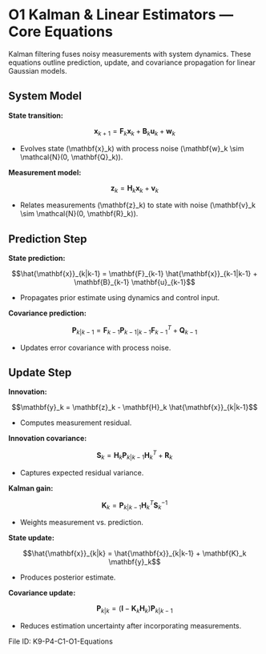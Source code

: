# O1 Kalman & Linear Estimators — Core Equations

Kalman filtering fuses noisy measurements with system dynamics. These equations outline prediction, update, and covariance propagation for linear Gaussian models.

## System Model
**State transition:**

$$\mathbf{x}_{k+1} = \mathbf{F}_k \mathbf{x}_k + \mathbf{B}_k \mathbf{u}_k + \mathbf{w}_k$$

- Evolves state \(\mathbf{x}_k\) with process noise \(\mathbf{w}_k \sim \mathcal{N}(0, \mathbf{Q}_k)\).

**Measurement model:**

$$\mathbf{z}_k = \mathbf{H}_k \mathbf{x}_k + \mathbf{v}_k$$

- Relates measurements \(\mathbf{z}_k\) to state with noise \(\mathbf{v}_k \sim \mathcal{N}(0, \mathbf{R}_k)\).

## Prediction Step
**State prediction:**

$$\hat{\mathbf{x}}_{k|k-1} = \mathbf{F}_{k-1} \hat{\mathbf{x}}_{k-1|k-1} + \mathbf{B}_{k-1} \mathbf{u}_{k-1}$$

- Propagates prior estimate using dynamics and control input.

**Covariance prediction:**

$$\mathbf{P}_{k|k-1} = \mathbf{F}_{k-1} \mathbf{P}_{k-1|k-1} \mathbf{F}_{k-1}^T + \mathbf{Q}_{k-1}$$

- Updates error covariance with process noise.

## Update Step
**Innovation:**

$$\mathbf{y}_k = \mathbf{z}_k - \mathbf{H}_k \hat{\mathbf{x}}_{k|k-1}$$

- Computes measurement residual.

**Innovation covariance:**

$$\mathbf{S}_k = \mathbf{H}_k \mathbf{P}_{k|k-1} \mathbf{H}_k^T + \mathbf{R}_k$$

- Captures expected residual variance.

**Kalman gain:**

$$\mathbf{K}_k = \mathbf{P}_{k|k-1} \mathbf{H}_k^T \mathbf{S}_k^{-1}$$

- Weights measurement vs. prediction.

**State update:**

$$\hat{\mathbf{x}}_{k|k} = \hat{\mathbf{x}}_{k|k-1} + \mathbf{K}_k \mathbf{y}_k$$

- Produces posterior estimate.

**Covariance update:**

$$\mathbf{P}_{k|k} = (\mathbf{I} - \mathbf{K}_k \mathbf{H}_k) \mathbf{P}_{k|k-1}$$

- Reduces estimation uncertainty after incorporating measurements.

File ID: K9-P4-C1-O1-Equations
